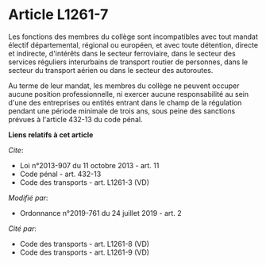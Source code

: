 # Article L1261-7

Les fonctions des membres du collège sont incompatibles avec tout mandat électif départemental, régional ou européen, et avec
toute détention, directe et indirecte, d'intérêts dans le secteur ferroviaire, dans le secteur des services réguliers
interurbains de transport routier de personnes, dans le secteur du transport aérien ou dans le secteur des autoroutes.

Au terme de leur mandat, les membres du collège ne peuvent occuper aucune position professionnelle, ni exercer aucune
responsabilité au sein d'une des entreprises ou entités entrant dans le champ de la régulation pendant une période minimale
de trois ans, sous peine des sanctions prévues à l'article 432-13 du code pénal.

**Liens relatifs à cet article**

_Cite_:

  - Loi n°2013-907 du 11 octobre 2013 - art. 11
  - Code pénal - art. 432-13
  - Code des transports - art. L1261-3 (VD)

_Modifié par_:

  - Ordonnance n°2019-761 du 24 juillet 2019 - art. 2

_Cité par_:

  - Code des transports - art. L1261-8 (VD)
  - Code des transports - art. L1261-9 (VD)
